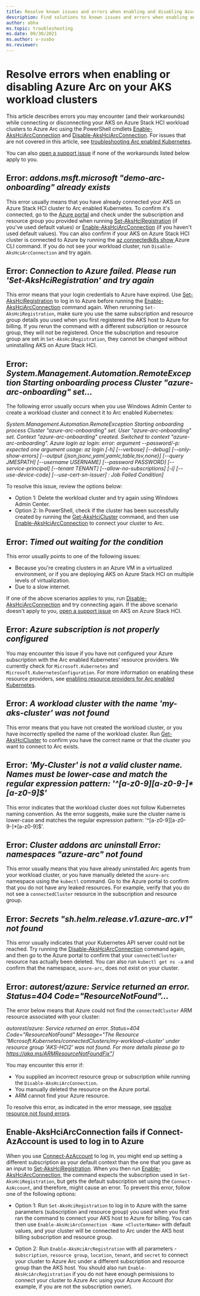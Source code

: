```yaml
---
title: Resolve known issues and errors when enabling and disabling Azure Arc on Azure Kubernetes Service on Azure Stack HCI workload clusters
description: Find solutions to known issues and errors when enabling and disabling Azure Arc on AKS on Azure Stack HCI workload clusters
author: abha
ms.topic: troubleshooting
ms.date: 09/30/2021
ms.author: v-susbo
ms.reviewer: 
---
```


# Resolve errors when enabling or disabling Azure Arc on your AKS workload clusters

This article describes errors you may encounter (and their workarounds) while connecting or disconnecting your AKS on Azure Stack HCI workload clusters to Azure Arc using the PowerShell cmdlets [Enable-AksHciArcConnection](./reference/ps/enable-akshciarcconnection.md) and [Disable-AksHciArcConnection](./reference/ps/disable-akshciarcconnection.md). For issues that are not covered in this article, see [troubleshooting Arc enabled Kubernetes](/azure/azure-arc/kubernetes/troubleshooting).

You can also [open a support issue](/azure-stack/aks-hci/help-support) if none of the workarounds listed below apply to you.

## Error: _addons.msft.microsoft "demo-arc-onboarding" already exists_

This error usually means that you have already connected your AKS on Azure Stack HCI cluster to Arc enabled Kubernetes. To confirm it's connected, go to the [Azure portal](https://portal.azure.com) and check under the subscription and resource group you provided when running [Set-AksHciRegistration](./reference/ps/set-akshciregistration.md) (if you've used default values) or [Enable-AksHciArcConnection](./reference/ps/enable-akshciarcconnection.md) (if you haven't used default values). You can also confirm if your AKS on Azure Stack HCI cluster is connected to Azure by running the [az connectedk8s show ](/cli/azure/connectedk8s?view=azure-cli-latest#az_connectedk8s_show&preserve-view=true) Azure CLI command. If you do not see your workload cluster, run `Disable-AksHciArcConnection` and try again.

## Error: _Connection to Azure failed. Please run 'Set-AksHciRegistration' and try again_

This error means that your login credentials to Azure have expired. Use [Set-AksHciRegistration](./reference/ps/set-akshciregistration.md) to log in to Azure before running the [Enable-AksHciArcConnection](./reference/ps/enable-akshciarcconnection.md) command again. When rerunning `Set-AksHciRegistration`, make sure you use the same subscription and resource group details you used when you first registered the AKS host to Azure for billing. If you rerun the command with a different subscription or resource group, they will not be registered. Once the subscription and resource group are set in `Set-AksHciRegistration`, they cannot be changed without uninstalling AKS on Azure Stack HCI.


## Error: _System.Management.Automation.RemoteException Starting onboarding process Cluster "azure-arc-onboarding" set..._

The following error usually occurs when you use Windows Admin Center to create a workload cluster and connect it to Arc enabled Kubernetes:

_System.Management.Automation.RemoteException Starting onboarding process Cluster "azure-arc-onboarding" set. User "azure-arc-onboarding" set. Context "azure-arc-onboarding" created. Switched to context "azure-arc-onboarding". Azure login az login: error: argument --password/-p: expected one argument usage: az login [-h] [--verbose] [--debug] [--only-show-errors] [--output {json,jsonc,yaml,yamlc,table,tsv,none}] [--query JMESPATH] [--username USERNAME] [--password PASSWORD] [--service-principal] [--tenant TENANT] [--allow-no-subscriptions] [-i] [--use-device-code] [--use-cert-sn-issuer] : Job Failed Condition]_

To resolve this issue, review the options below:

- Option 1: Delete the workload cluster and try again using Windows Admin Center. 
- Option 2: In PowerShell, check if the cluster has been successfully created by running the [Get-AksHciCluster](./reference/ps/get-akshcicluster.md) command, and then use [Enable-AksHciArcConnection](./reference/ps/enable-akshciarcconnection.md) to connect your cluster to Arc.

## Error: _Timed out waiting for the condition_

This error usually points to one of the following issues:

- Because you're creating clusters in an Azure VM in a virtualized environment, or if you are deploying AKS on Azure Stack HCI on multiple levels of virtualization. 
- Due to a slow internet.

If one of the above scenarios applies to you, run [Disable-AksHciArcConnection](./reference/ps/disable-akshciarcconnection.md) and try connecting again. If the above scenario doesn't apply to you,  [open a support issue](/azure-stack/aks-hci/help-support) on AKS on Azure Stack HCI.


## Error: _Azure subscription is not properly configured_

You may encounter this issue if you have not configured your Azure subscription with the Arc enabled Kubernetes' resource providers. We currently check for `Microsoft.Kubernetes` and `Microsoft.KubernetesConfiguration`. For more information on enabling these resource providers, see [enabling resource providers for Arc enabled Kubernetes](/azure/azure-arc/kubernetes/quickstart-connect-cluster?tabs=azure-cli#1-register-providers-for-azure-arc-enabled-kubernetes).


## Error: _A workload cluster with the name 'my-aks-cluster' was not found_

This error means that you have not created the workload cluster, or you have incorrectly spelled the name of the workload cluster. Run [Get-AksHciCluster](./reference/ps/get-akshcicluster.md) to confirm you have the correct name or that the cluster you want to connect to Arc exists.

## Error: _'My-Cluster' is not a valid cluster name. Names must be lower-case and match the regular expression pattern: '^[a-z0-9][a-z0-9-]*[a-z0-9]$'_

This error indicates that the workload cluster does not follow Kubernetes naming convention. As the error suggests, make sure the cluster name is lower-case and matches the regular expression pattern: '^[a-z0-9][a-z0-9-]*[a-z0-9]$'.

## Error: _Cluster addons arc uninstall Error: namespaces "azure-arc" not found_

This error usually means that you have already uninstalled Arc agents from your workload cluster, or you have manually deleted the `azure-arc` namespace using the `kubectl` command. Go to the Azure portal to confirm that you do not have any leaked resources. For example, verify that you do not see a `connectedCluster` resource in the subscription and resource group.

## Error: _Secrets "sh.helm.release.v1.azure-arc.v1" not found_

This error usually indicates that your Kubernetes API server could not be reached. Try running the [Disable-AksHciArcConnection](./reference/ps/disable-akshciarcconnection.md) command again, and then go to the Azure portal to confirm that your `connectedCluster` resource has actually been deleted. You can also run `kubectl get ns -a` and confirm that the namespace, `azure-arc`, does not exist on your cluster.

## Error: _autorest/azure: Service returned an error. Status=404 Code="ResourceNotFound"..._

The error below means that Azure could not find the `connectedCluster` ARM resource associated with your cluster:

_autorest/azure: Service returned an error. Status=404 Code="ResourceNotFound" Message="The Resource 'Microsoft.Kubernetes/connectedClusters/my-workload-cluster' under resource group 'AKS-HCI2' was not found. For more details please go to https://aka.ms/ARMResourceNotFoundFix"]_

You may encounter this error if: 

- You supplied an incorrect resource group or subscription while running the `Disable-AksHciArcConnection`. 
- You manually deleted the resource on the Azure portal.
- ARM cannot find your Azure resource.

To resolve this error, as indicated in the error message, see [resolve resource not found errors](/azure/azure-resource-manager/templates/error-not-found).

## Enable-AksHciArcConnection fails if Connect-AzAccount is used to log in to Azure

When you use [Connect-AzAccount](/powershell/module/az.accounts/connect-azaccount?view=azps-6.4.0&preserve-view=true) to log in, you might end up setting a different subscription as your default context than the one that you gave as an input to [Set-AksHciRegistration](./reference/ps/set-akshciregistration.md). When you then run [Enable-AksHciArcConnection](./reference/ps/enable-akshciarcconnection.md), the command expects the subscription used in `Set-AksHciRegistration`, but gets the default subscription set using the `Connect-AzAccount`, and therefore, might cause an error. To prevent this error, follow one of the following options:

- Option 1: Run `Set-AksHciRegistration` to log in to Azure with the same parameters (subscription and resource group) you used when you first ran the command to connect your AKS host to Azure for billing. You can then use `Enable-AksHciArcConnection -Name <ClusterName>` with default values, and your cluster will be connected to Arc under the AKS host billing subscription and resource group. 

- Option 2: Run `Enable-AksHciArcRegistration` with all parameters - s`ubscription`, `resource group`, `location`, `tenant`, and `secret` to connect your cluster to Azure Arc under a different subscription and resource group than the AKS host. You should also run `Enable-AksHciArcRegistration` if you do not have enough permissions to connect your cluster to Azure Arc using your Azure Account (for example, if you are not the subscription owner).
